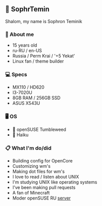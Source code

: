 ## 🦊 SophrTemin
Shalom, my name is Sophron Teminik

### 💾 About me
- 15 years old
- ru-RU / en-US
- Russia / Perm Krai / '+5 Yekat'
- Linux fan / theme builder

### 💻 Specs
* MX110 / HD620
* I3-7020U
* 8GB RAM / 256GB SSD
* ASUS X543U

### 🖥️ OS 
* 🦎 openSUSE Tumbleweed
* 🍁 Haiku

### 📋 What I'm do/did
- Building config for OpenCore
- Customizing wm's
- Making dot files for wm's
- I love to read / listen about UNIX
- I'm studying UNIX like operating systems
- I've been making pull requests
- A fan of Minecraft
- Moder openSUSE RU [server](https://discord.gg/EfJDaThh8w)


